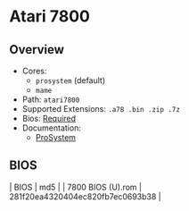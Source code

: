 # Atari 7800

## Overview

- Cores:
  - `prosystem` (default)
  - `mame`
- Path: `atari7800`
- Supported Extensions: `.a78 .bin .zip .7z`
- Bios: [Required](#bios)
- Documentation:
  - [ProSystem](https://docs.libretro.com/library/prosystem/)

## BIOS

| BIOS              | md5                              |
| 7800 BIOS (U).rom | 281f20ea4320404ec820fb7ec0693b38 |

